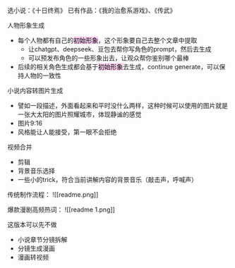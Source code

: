 选小说：《十日终焉》
已有作品：《我的治愈系游戏》、《传武》

人物形象生成
- 每个人物都有自己的<mark style="background: #FFB8EBA6;">初始形象</mark>，这个形象要自己去整个文章中提取
	- 让chatgpt、deepseek、豆包去帮你写角色的prompt，然后去生成
	- 可以预发布角色的一些形象出去，让观众帮你鉴别哪个最棒
- 后续的相关角色生成都会基于<mark style="background: #FFB8EBA6;">初始形象</mark>去生成，continue generate，可以保持人物的一致性

小说内容转图片生成
- 譬如一段描述，外面看起来和平时没什么两样，这种时候可以使用的图片就是一张大太阳的图片照耀城市，体现静谧的感觉
- 图片9:16
- 风格能让人能接受，第一眼不会拒绝

视频合并
- 剪辑
- 背景音乐选择
- 一些小的trick，符合当前讲解内容的背景音乐（敲击声，呼喊声）

传统制作流程：
![[readme.png]]

爆款漫剧高频热词：
![[readme 1.png]]

这版本可以先不做
- 小说章节分镜拆解
- 分镜生成漫画
- 漫画转视频
